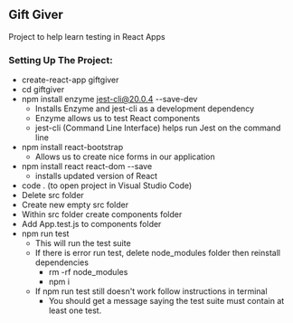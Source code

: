 ## Gift Giver

Project to help learn testing in React Apps

### Setting Up The Project:
- create-react-app giftgiver
- cd giftgiver
- npm install enzyme jest-cli@20.0.4 --save-dev
    - Installs Enzyme and jest-cli as a development dependency
    - Enzyme allows us to test React components
    - jest-cli (Command Line Interface) helps run Jest on the command line
- npm install react-bootstrap
    - Allows us to create nice forms in our application
- npm install react react-dom --save
    - installs updated version of React
- code . (to open project in Visual Studio Code)
- Delete src folder
- Create new empty src folder
- Within src folder create components folder
- Add App.test.js to components folder
- npm run test
    - This will run the test suite
    - If there is error run test, delete node_modules folder then reinstall dependencies
        - rm -rf node_modules
        - npm i
    - If npm run test still doesn't work follow instructions in terminal
        - You should get a message saying the test suite must contain at least one test.